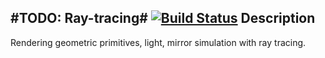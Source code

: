 #TODO: Ray-tracing#
[![Build Status](https://travis-ci.org/ASverdlov/ray-tracing.svg?branch=develop)](https://travis-ci.org/ASverdlov/ray-tracing)
Description
-----------
Rendering geometric primitives, light, mirror simulation with ray tracing.
